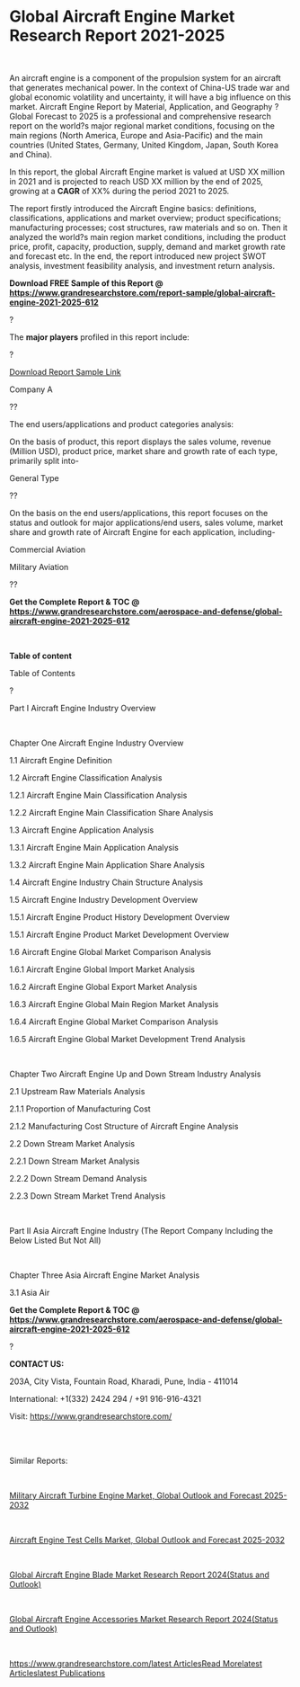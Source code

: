 <h1>Global Aircraft Engine Market Research Report 2021-2025</h1><br/><p>An aircraft engine is a component of the propulsion system for an aircraft that generates mechanical power. In the context of China-US trade war and global economic volatility and uncertainty, it will have a big influence on this market. Aircraft Engine Report by Material, Application, and Geography ? Global Forecast to 2025 is a professional and comprehensive research report on the world?s major regional market conditions, focusing on the main regions (North America, Europe and Asia-Pacific) and the main countries (United States, Germany, United Kingdom, Japan, South Korea and China).</p>
 
 
 
 <p>In this report, the global Aircraft Engine market is valued at USD XX million in 2021 and is projected to reach USD XX million by the end of 2025, growing at a <strong>CAGR</strong> of XX% during the period 2021 to 2025.</p>
 
 
 
 <p>The report firstly introduced the Aircraft Engine basics: definitions, classifications, applications and market overview; product specifications; manufacturing processes; cost structures, raw materials and so on. Then it analyzed the world?s main region market conditions, including the product price, profit, capacity, production, supply, demand and market growth rate and forecast etc. In the end, the report introduced new project SWOT analysis, investment feasibility analysis, and investment return analysis.</p>
 
 
 
 <div><b>Download FREE Sample of this Report @ <a href="https://www.grandresearchstore.com/report-sample/global-aircraft-engine-2021-2025-612">https://www.grandresearchstore.com/report-sample/global-aircraft-engine-2021-2025-612</a></b></div>
 
 
 
 <p>? </p>
 
 
 
 <p>The <strong>major players</strong> profiled in this report include:</p>
 
 
 
 <p>? </p>
 
 
 
 <p><a href="https://www.grandresearchstore.com/mr-admin/report-sample/global-aircraft-engine-2021-2025-612">Download Report Sample Link</a></p>
 
 
 
 <p>Company A</p>
 
 
 
 <p>??</p>
 
 
 
 <p>The end users/applications and product categories analysis:</p>
 
 
 
 <p>On the basis of product, this report displays the sales volume, revenue (Million USD), product price, market share and growth rate of each type, primarily split into-</p>
 
 
 
 <p>General Type</p>
 
 
 
 <p>??</p>
 
 
 
 <p>On the basis on the end users/applications, this report focuses on the status and outlook for major applications/end users, sales volume, market share and growth rate of Aircraft Engine for each application, including-</p>
 
 
 
 <p>Commercial Aviation</p>
 
 
 
 <p>Military Aviation</p>
 
 
 
 <p>??</p>
 
 
 
 <div><b>Get the Complete Report & TOC @ <a href="https://www.grandresearchstore.com/aerospace-and-defense/global-aircraft-engine-2021-2025-612">https://www.grandresearchstore.com/aerospace-and-defense/global-aircraft-engine-2021-2025-612</a></b></div>
 
 
 
 <p><br />
 
 <b>Table of content</b></p>
 
 
 
 <p>Table of Contents<br />
 
 ?<br />
 
 Part I Aircraft Engine Industry Overview<br />
 
 <br />
 
 Chapter One Aircraft Engine Industry Overview<br />
 
 1.1 Aircraft Engine Definition<br />
 
 1.2 Aircraft Engine Classification Analysis<br />
 
 1.2.1 Aircraft Engine Main Classification Analysis<br />
 
 1.2.2 Aircraft Engine Main Classification Share Analysis<br />
 
 1.3 Aircraft Engine Application Analysis<br />
 
 1.3.1 Aircraft Engine Main Application Analysis<br />
 
 1.3.2 Aircraft Engine Main Application Share Analysis<br />
 
 1.4 Aircraft Engine Industry Chain Structure Analysis<br />
 
 1.5 Aircraft Engine Industry Development Overview<br />
 
 1.5.1 Aircraft Engine Product History Development Overview<br />
 
 1.5.1 Aircraft Engine Product Market Development Overview<br />
 
 1.6 Aircraft Engine Global Market Comparison Analysis<br />
 
 1.6.1 Aircraft Engine Global Import Market Analysis<br />
 
 1.6.2 Aircraft Engine Global Export Market Analysis<br />
 
 1.6.3 Aircraft Engine Global Main Region Market Analysis<br />
 
 1.6.4 Aircraft Engine Global Market Comparison Analysis<br />
 
 1.6.5 Aircraft Engine Global Market Development Trend Analysis<br />
 
 <br />
 
 Chapter Two Aircraft Engine Up and Down Stream Industry Analysis<br />
 
 2.1 Upstream Raw Materials Analysis<br />
 
 2.1.1 Proportion of Manufacturing Cost<br />
 
 2.1.2 Manufacturing Cost Structure of Aircraft Engine Analysis<br />
 
 2.2 Down Stream Market Analysis<br />
 
 2.2.1 Down Stream Market Analysis<br />
 
 2.2.2 Down Stream Demand Analysis<br />
 
 2.2.3 Down Stream Market Trend Analysis<br />
 
 <br />
 
 Part II Asia Aircraft Engine Industry (The Report Company Including the Below Listed But Not All)<br />
 
 <br />
 
 Chapter Three Asia Aircraft Engine Market Analysis<br />
 
 3.1 Asia Air</p>
 
 
 
 <div><b>Get the Complete Report & TOC @ <a href="https://www.grandresearchstore.com/aerospace-and-defense/global-aircraft-engine-2021-2025-612">https://www.grandresearchstore.com/aerospace-and-defense/global-aircraft-engine-2021-2025-612</a></b></div>
 
 
 
 <p>? </p>
 
 
 
 <p><b>CONTACT US:</b><br />
 
 203A, City Vista, Fountain Road, Kharadi, Pune, India - 411014<br />
 
 International: +1(332) 2424 294 / +91 916-916-4321<br />
 
 Visit: <a href="https://www.grandresearchstore.com/">https://www.grandresearchstore.com/</a><br />
 
 <br />
 
 <br />
 
 Similar Reports:<br />
 
 <br />
 
 <a href="https://www.grandresearchstore.com/machines/global-military-aircraft-turbine-engine-forecast-2025-2032-224">Military Aircraft Turbine Engine Market, Global Outlook and Forecast 2025-2032</a><br />
 
 <br />
 
 <a href="https://www.grandresearchstore.com/automotive-and-transportation/global-aircraft-engine-test-cells-forecast-2025-2032-446">Aircraft Engine Test Cells Market, Global Outlook and Forecast 2025-2032</a><br />
 
 <br />
 
 <a href="https://www.grandresearchstore.com/machines/global-aircraft-engine-blade-2024-591">Global Aircraft Engine Blade Market Research Report 2024(Status and Outlook)</a><br />
 
 <br />
 
 <a href="https://www.grandresearchstore.com/automotive-and-transportation/global-aircraft-engine-accessories-2024-175">Global Aircraft Engine Accessories Market Research Report 2024(Status and Outlook)</a><br />
 
 <br />
 
 <a href="https://gyeongbokgung.com">https://www.grandresearchstore.com/</a><a href="https://hallyeomaritime.com">latest Articles</a><a href="https://jingwansa.com">Read More</a><a href="https://nguoiviet.jp/">latest Articles</a><a href="https://www.intelmarketresearch.com/">latest Publications</a></p>